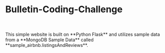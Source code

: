 # Bulletin-Coding-Challenge

</br>
</br>
 This simple website is built on **Python Flask** and utilizes sample data from a **MongoDB Sample Data** called **sample_airbnb.listingsAndReviews**.
 
